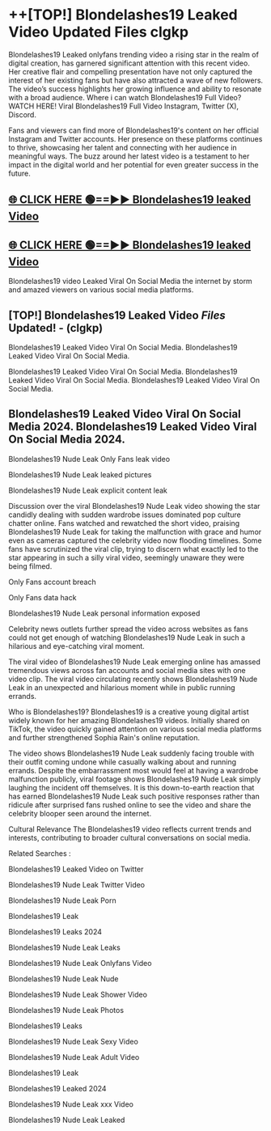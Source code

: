 # ++[TOP!] Blondelashes19 Leaked Video Updated Files clgkp<br>

Blondelashes19 Leaked onlyfans trending video a rising star in the realm of digital creation, has garnered significant attention with this recent video. Her creative flair and compelling presentation have not only captured the interest of her existing fans but have also attracted a wave of new followers. The video’s success highlights her growing influence and ability to resonate with a broad audience.
Where i can watch Blondelashes19 Full Video? WATCH HERE! Viral Blondelashes19 Full Video Instagram, Twitter (X), Discord.


Fans and viewers can find more of Blondelashes19's content on her official Instagram and Twitter accounts. Her presence on these platforms continues to thrive, showcasing her talent and connecting with her audience in meaningful ways. The buzz around her latest video is a testament to her impact in the digital world and her potential for even greater success in the future.


## [🌐 CLICK HERE 🟢==►► Blondelashes19 leaked Video ](https://xnudes.xyz/go)

## [🌐 CLICK HERE 🟢==►► Blondelashes19 leaked Video ](https://xnudes.xyz/go)



Blondelashes19 video Leaked Viral On Social Media the internet by storm and amazed viewers on various social media platforms.


## [TOP!] Blondelashes19 Leaked Video *Files* Updated! - (clgkp)

Blondelashes19 Leaked Video Viral On Social Media. Blondelashes19 Leaked Video Viral On Social Media.

Blondelashes19 Leaked Video Viral On Social Media. Blondelashes19 Leaked Video Viral On Social Media. Blondelashes19 Leaked Video Viral On Social Media.


## Blondelashes19 Leaked Video Viral On Social Media 2024. Blondelashes19 Leaked Video Viral On Social Media 2024.
Blondelashes19 Nude Leak Only Fans leak video

Blondelashes19 Nude Leak leaked pictures

Blondelashes19 Nude Leak explicit content leak

Discussion over the viral Blondelashes19 Nude Leak video showing the star candidly dealing with sudden wardrobe issues dominated pop culture chatter online. Fans watched and rewatched the short video, praising Blondelashes19 Nude Leak for taking the malfunction with grace and humor even as cameras captured the celebrity video now flooding timelines. Some fans have scrutinized the viral clip, trying to discern what exactly led to the star appearing in such a silly viral video, seemingly unaware they were being filmed.


Only Fans account breach

Only Fans data hack

Blondelashes19 Nude Leak personal information exposed

Celebrity news outlets further spread the video across websites as fans could not get enough of watching Blondelashes19 Nude Leak in such a hilarious and eye-catching viral moment.


The viral video of Blondelashes19 Nude Leak emerging online has amassed tremendous views across fan accounts and social media sites with one video clip. The viral video circulating recently shows Blondelashes19 Nude Leak in an unexpected and hilarious moment while in public running errands.


Who is Blondelashes19? Blondelashes19 is a creative young digital artist widely known for her amazing Blondelashes19 videos. Initially shared on TikTok, the video quickly gained attention on various social media platforms and further strengthened Sophia Rain's online reputation.

The video shows Blondelashes19 Nude Leak suddenly facing trouble with their outfit coming undone while casually walking about and running errands. Despite the embarrassment most would feel at having a wardrobe malfunction publicly, viral footage shows Blondelashes19 Nude Leak simply laughing the incident off themselves. It is this down-to-earth reaction that has earned Blondelashes19 Nude Leak such positive responses rather than ridicule after surprised fans rushed online to see the video and share the celebrity blooper seen around the internet.

Cultural Relevance The Blondelashes19 video reflects current trends and interests, contributing to broader cultural conversations on social media.

Related Searches :

Blondelashes19 Leaked Video on Twitter

Blondelashes19 Nude Leak Twitter Video

Blondelashes19 Nude Leak Porn

Blondelashes19 Leak 

Blondelashes19 Leaks 2024

Blondelashes19 Nude Leak Leaks

Blondelashes19 Nude Leak Onlyfans Video

Blondelashes19 Nude Leak Nude

Blondelashes19 Nude Leak Shower Video

Blondelashes19 Nude Leak Photos

Blondelashes19 Leaks

Blondelashes19 Nude Leak Sexy Video

Blondelashes19 Nude Leak Adult Video

Blondelashes19 Leak

Blondelashes19 Leaked 2024

Blondelashes19 Nude Leak xxx Video

Blondelashes19 Nude Leak Leaked